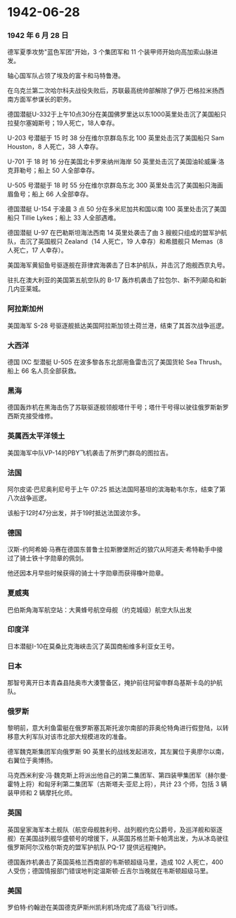 # 1942-06-28

### 1942 年 6 月 28 日

德军夏季攻势"蓝色军团"开始，3 个集团军和 11
个装甲师开始向高加索山脉进发。

轴心国军队占领了埃及的富卡和马特鲁港。

在乌克兰第二次哈尔科夫战役失败后，苏联最高统帅部解除了伊万·巴格拉米扬西南方面军参谋长的职务。

德国潜艇U-332于上午10点30分在美国佛罗里达以东1000英里处击沉了美国船只拉斐尔塞姆斯号；19人死亡，18人幸存。

U-203 号潜艇于 15 时 38 分在维尔京群岛东北 100 英里处击沉了美国船只 Sam
Houston，8 人死亡，38 人幸存。

U-701 于 18 时 16 分在美国北卡罗来纳州海岸 50
英里处击沉了美国油轮威廉·洛克菲勒号；船上 50 人全部幸存。

U-505 号潜艇于 18 时 55 分在维尔京群岛东北 300
英里处击沉了美国船只海画眉鱼号；船上 66 人全部幸存。

德国潜艇 U-154 于凌晨 3 点 50 分在多米尼加共和国以南 100
英里处击沉了美国船只 Tillie Lykes；船上 33 人全部遇难。

德国潜艇 U-97 在巴勒斯坦海法西南 14 英里处袭击了由 3
艘舰只组成的盟军护航队，击沉了英国舰只 Zealand（14 人死亡，19
人幸存）和希腊舰只 Memas（8 人死亡，17 人幸存）。

美国海军黄貂鱼号驱逐舰在菲律宾海袭击了日本护航队，并击沉了炮舰西京丸号。

驻扎在澳大利亚的美国第五航空队的 B-17
轰炸机袭击了拉包尔、新不列颠岛和新几内亚莱城。

### 阿拉斯加州

美国海军 S-28 号驱逐舰抵达美国阿拉斯加领土荷兰港，结束了其首次战争巡逻。

### 大西洋

德国 IXC 型潜艇 U-505 在波多黎各东北部用鱼雷击沉了美国货轮 Sea
Thrush。船上 66 名人员全部获救。

### 黑海

德国轰炸机在黑海击伤了苏联驱逐舰领舰塔什干号；塔什干号得以驶往俄罗斯新罗西斯克接受维修。

### 英属西太平洋领土

美国海军中队VP-14的PBY飞机袭击了所罗门群岛的图拉吉。

### 法国

阿尔皮诺·巴尼奥利尼号于上午 07:25
抵达法国阿基坦的滨海勒韦尔东，结束了第八次战争巡逻。

该船于12时47分出发，并于19时抵达法国波尔多。

### 德国

汉斯-约阿希姆·马赛在德国东普鲁士拉斯滕堡附近的狼穴从阿道夫·希特勒手中接过了骑士铁十字勋章的佩剑。

他还因本月早些时候获得的骑士十字勋章而获得橡叶勋章。

### 夏威夷

巴伯斯角海军航空站：大黄蜂号航空母舰（约克城级）航空大队出发

### 印度洋

日本潜艇I-10在莫桑比克海峡击沉了英国商船维多利亚女王号。

### 日本

那智号离开日本青森县陆奥市大湊警备区，掩护前往阿留申群岛基斯卡岛的护航队。

### 俄罗斯

黎明前，意大利鱼雷艇在俄罗斯塞瓦斯托波尔南部的菲奥伦特角进行假登陆，以转移意大利军队对该市北部大规模进攻的准备。

德军魏克斯集团军向俄罗斯 90
英里长的战线发起进攻，其左翼位于奥廖尔以南，右翼位于奥博扬。

马克西米利安·冯·魏克斯上将派出他自己的第二集团军、第四装甲集团军（赫尔曼·霍特上将）和匈牙利第二集团军（古斯塔夫·亚尼上将），共计
23 个师，包括 3 辆装甲师和 2 辆摩托化师。

### 英国

英国皇家海军本土舰队（航空母舰胜利号、战列舰约克公爵号，及巡洋舰和驱逐舰）在美国战列舰华盛顿号的增援下，从英国苏格兰斯卡帕湾出发，为从冰岛驶往俄罗斯阿尔汉格尔斯克的盟军护航队
PQ-17 提供远程掩护。

德国轰炸机袭击了英国英格兰西南部的韦斯顿超级马里，造成 102 人死亡，400
人受伤；德国情报部门错误地判定温斯顿·丘吉尔当晚就在韦斯顿超级马里。

### 美国

罗伯特·约翰逊在美国德克萨斯州凯利机场完成了高级飞行训练。